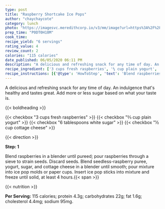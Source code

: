 ```yaml
---
type: post
title: "Raspberry Shortcake Ice Pops"
author: "chaychaycote"
category: lunch
photo: "https://imagesvc.meredithcorp.io/v3/mm/image?url=https%3A%2F%2Fimages.media-allrecipes.com%2Fuserphotos%2F8468570.jpg"
prep_time: "P0DT0H10M"
cook_time: 
recipe_yield: "6 servings"
rating_value: 4
review_count: 2
calories: "115 calories"
date_published: 06/05/2020 06:11 PM
description: "A delicious and refreshing snack for any time of day. An indulgence that's healthy and tastes great. Add more or less sugar based on what your taste is."
recipe_ingredient: ['3 cups fresh raspberries', '⅔ cup plain yogurt', '6 tablespoons white sugar', '½ cup cottage cheese']
recipe_instructions: [{'@type': 'HowToStep', 'text': 'Blend raspberries in a blender until pureed; pour raspberries through a sieve to strain seeds. Discard seeds. Blend seedless-raspberry puree, yogurt, sugar, and cottage cheese in a blender until smooth; pour mixture into ice pop molds or paper cups. Insert ice pop sticks into mixture and freeze until solid, at least 4 hours.\n'}]
---
```


A delicious and refreshing snack for any time of day. An indulgence that's healthy and tastes great. Add more or less sugar based on what your taste is. 

{{< boldheading >}}

{{< checkbox "3 cups fresh raspberries" >}}
{{< checkbox "⅔ cup plain yogurt" >}}
{{< checkbox "6 tablespoons white sugar" >}}
{{< checkbox "½ cup cottage cheese" >}}


{{< direction >}}

**Step: 1**

Blend raspberries in a blender until pureed; pour raspberries through a sieve to strain seeds. Discard seeds. Blend seedless-raspberry puree, yogurt, sugar, and cottage cheese in a blender until smooth; pour mixture into ice pop molds or paper cups. Insert ice pop sticks into mixture and freeze until solid, at least 4 hours.{{< span >}}

{{< nutrition >}}

**Per Serving:** 115 calories; protein 4.3g; carbohydrates 22g; fat 1.6g; cholesterol 4.4mg; sodium 95mg.